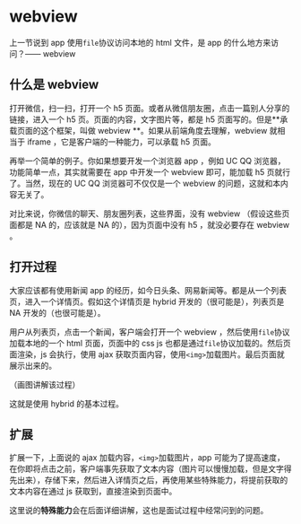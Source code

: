 # webview

上一节说到 app 使用`file`协议访问本地的 html 文件，是 app 的什么地方来访问？—— webview

## 什么是 webview

打开微信，扫一扫，打开一个 h5 页面。或者从微信朋友圈，点击一篇别人分享的链接，进入一个 h5 页。页面的内容，文字图片等，都是 h5 页面写的。但是**承载页面的这个框架，叫做 webview **。如果从前端角度去理解，webview 就相当于 iframe ，它是客户端的一种能力，可以承载 h5 页面。

再举一个简单的例子。你如果想要开发一个浏览器 app ，例如 UC QQ 浏览器，功能简单一点，其实就需要在 app 中开发一个 webview 即可，能加载 h5 页就行了。当然，现在的 UC QQ 浏览器可不仅仅是一个 webview 的问题，这就和本内容无关了。

对比来说，你微信的聊天、朋友圈列表，这些界面，没有 webview （假设这些页面都是 NA 的，应该就是 NA 的），因为页面中没有 h5 ，就没必要存在 webview 。

## 打开过程

大家应该都有使用新闻 app 的经历，如今日头条、网易新闻等。都是从一个列表页，进入一个详情页。假如这个详情页是 hybrid 开发的（很可能是），列表页是 NA 开发的（也很可能是）。

用户从列表页，点击一个新闻，客户端会打开一个 webview ，然后使用`file`协议加载本地的一个 html 页面，页面中的 css js 也都是通过`file`协议加载的。然后页面渲染，js 会执行，使用 ajax 获取页面内容，使用`<img>`加载图片。最后页面就展示出来的。

（画图讲解该过程）

这就是使用 hybrid 的基本过程。

## 扩展

扩展一下，上面说的 ajax 加载内容，`<img>`加载图片，app 可能为了提高速度，在你即将点击之前，客户端事先获取了文本内容（图片可以慢慢加载，但是文字得先出来），存储下来，然后进入详情页之后，再使用某些特殊能力，将提前获取的文本内容在通过 js 获取到，直接渲染到页面中。

这里说的**特殊能力**会在后面详细讲解，这也是面试过程中经常问到的问题。

